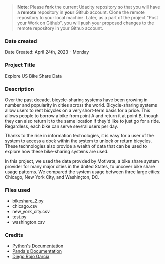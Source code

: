 >**Note**: Please **fork** the current Udacity repository so that you will have a **remote** repository in **your** Github account. Clone the remote repository to your local machine. Later, as a part of the project "Post your Work on Github", you will push your proposed changes to the remote repository in your Github account.

### Date created

Date Created: April 24th, 2023 - Monday

### Project Title

Explore US Bike Share Data

### Description

Over the past decade, bicycle-sharing systems have been growing in number and popularity in cities across the world. Bicycle-sharing systems allow users to rent bicycles on a very short-term basis for a price. This allows people to borrow a bike from point A and return it at point B, though they can also return it to the same location if they'd like to just go for a ride. Regardless, each bike can serve several users per day.

Thanks to the rise in information technologies, it is easy for a user of the system to access a dock within the system to unlock or return bicycles. These technologies also provide a wealth of data that can be used to explore how these bike-sharing systems are used.

In this project, we used the data provided by Motivate, a bike share system provider for many major cities in the United States, to uncover bike share usage patterns. We compared the system usage between three large cities: Chicago, New York City, and Washington, DC.

### Files used

- bikeshare_2.py
- chicago.csv
- new_york_city.csv
- test.py
- washington.csv

### Credits

- [Python's Documentation](https://docs.python.org/3/library/index.html)
- [Panda's Documentation](https://pandas.pydata.org/docs/reference/index.html)
- [Diego Rojo Garcia](https://www.linkedin.com/in/diego-rojo/)
